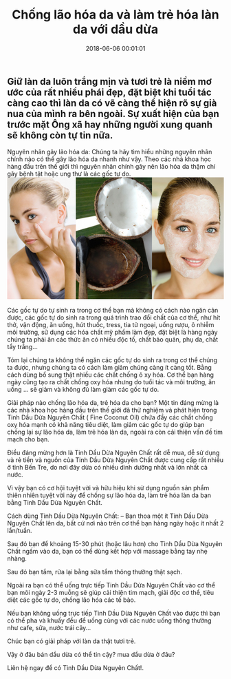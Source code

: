 ﻿---
layout: post
title: Chống lão hóa da và làm trẻ hóa làn da với dầu dừa
date: 2018-06-06 00:01:01
category: web
tags: [dầu dừa, lão hóa da, trẻ hóa làn da, Dưỡng da mặt, bí quyết sức khỏe]
---
Giữ làn da luôn trắng mịn và tươi trẻ là niềm mơ ước của rất nhiều phái đẹp, đặt biệt khi tuổi tác càng cao thì làn da có vẽ càng thể hiện rõ sự  già nua của mình ra bên ngoài. Sự xuất hiện của bạn trước mặt Ông xã hay những người xung quanh sẽ không còn tự tin nữa. <!-- more -->
---

Nguyên nhân gây lão hóa da:
Chúng ta hãy tìm hiểu những nguyên nhân chính  nào có thể gây lão hóa da nhanh như vậy. Theo các nhà khoa học hàng đầu trên thế giới thì nguyên nhân chính gây nên lão hóa da thậm chí gây bệnh tật hoặc ung thư là các gốc tự do.
![tre-hoa-da-nho-tinh-dau-dua](/images/tre-hoa-da-nho-tinh-dau-dua.jpg "tre-hoa-da-nho-tinh-dau-dua")

Các gốc tự  do tự  sinh ra trong cơ thể bạn mà không có cách nào ngăn cản được, các gốc tự  do sinh ra trong quá trình trao đổi chất của cơ thể, như  hít thở, vận động, ăn uống, hút thuốc, tress, tia tử ngoại, uống rượu, ô nhiễm môi trường, sử dụng các hóa chất mỹ phẩm làm đẹp, đặt biệt là hàng ngày chúng ta phải ăn các thức ăn có nhiều độc tố, chất bảo quản, phụ da, chất tẩy trắng…

Tóm lại chúng ta không thể ngăn các gốc tự do sinh ra trong cơ thể chúng ta được, nhưng chúng ta có cách làm giảm chúng càng ít càng tốt.  Bằng cách dùng  bổ sung thật nhiều các chất chống ô xy hóa. Cơ thể bạn hàng ngày cũng tạo ra chất chống oxy hóa nhưng do tuổi tác và môi trường, ăn uống … sẽ giảm và không đủ làm giàm các gốc tự do.

Giải pháp nào chống lão hóa da, trẻ hóa da cho bạn?
Một tin đáng mừng là các nhà khoa học hàng đầu trên thế giới đã thử nghiệm và phát hiện trong Tinh Dầu Dừa Nguyên Chất ( Fine Coconut Oil) chứa đầy các chất chống oxy hóa mạnh có khả năng tiêu diệt, làm giảm các gốc tự  do giúp bạn chống lại sự lão hóa da, làm trẻ hóa làn da, ngoài ra còn cải thiện vấn đề tim mạch cho bạn.

Điều đáng mừng hơn là Tinh Dầu Dừa Nguyên Chất rất dễ mua, dễ sử dụng và rẻ tiền và nguồn của Tinh Dầu Dừa Nguyên Chất được cung cấp rất nhiều ở tỉnh Bến Tre, do nơi đây dừa có nhiều dinh dưỡng nhất và lớn nhất cả nước.

Vì vậy bạn có cơ hội tuyệt vời và hữu hiệu khi sử dụng nguồn sản phẩm thiên nhiên tuyệt vời này để chống sự lão hóa da, làm trẻ hóa làn da bạn bằng Tinh Dầu Dừa Nguyên Chất.

Cách dùng Tinh Dầu Dừa Nguyên Chất:
– Bạn thoa một ít Tinh Dầu Dừa Nguyên Chất lên da, bất cứ  nơi nào trên cơ thể bạn hàng ngày hoặc ít nhất 2 lần/tuần.

Sau đó bạn để khoảng 15-30 phút (hoặc lâu hơn) cho Tinh Dầu Dừa Nguyên Chất ngấm vào da, bạn có thể dùng kết hợp với massage bằng tay nhẹ nhàng.

Sau đó bạn tắm, rửa lại bằng sữa tắm thông thường thật sạch.

Ngoài ra bạn có thể uống trực tiếp Tinh Dầu Dừa Nguyên Chất vào cơ thể bạn mõi ngày 2-3 muỗng sẽ giúp cải thiện tim mạch, giải độc cơ thể, tiêu diệt các gốc tự  do, chống lão hóa các tế bào.

Nếu bạn không uống trực tiếp Tinh Dầu  Dừa Nguyên Chất vào được thì bạn có thể pha và khuấy đều để uống cùng với các nước uống thông thường như  cafe, sữa, nước trái cây…

Chúc bạn có giải pháp với làn da thật tươi trẻ.

Vậy ở đâu bán dầu dừa có thể tin cậy?  mua dầu dừa ở đâu?

Liên hệ ngay để có Tinh Dầu Dừa Nguyên Chất!.